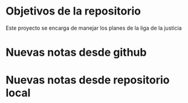 # Objetivos de la repositorio

Este proyecto se encarga de manejar los planes de la liga de la justicia

# Nuevas notas desde github
# Nuevas notas desde repositorio local
